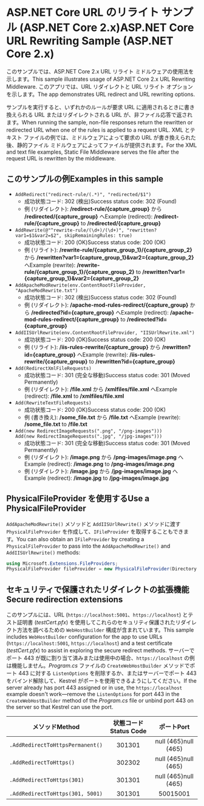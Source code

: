 # <a name="aspnet-core-url-rewriting-sample-aspnet-core-2x"></a><span data-ttu-id="7f552-101">ASP.NET Core URL のリライト サンプル (ASP.NET Core 2.x)</span><span class="sxs-lookup"><span data-stu-id="7f552-101">ASP.NET Core URL Rewriting Sample (ASP.NET Core 2.x)</span></span>

<span data-ttu-id="7f552-102">このサンプルでは、ASP.NET Core 2.x URL リライト ミドルウェアの使用法を示します。</span><span class="sxs-lookup"><span data-stu-id="7f552-102">This sample illustrates usage of ASP.NET Core 2.x URL Rewriting Middleware.</span></span> <span data-ttu-id="7f552-103">このアプリでは、URL リダイレクトと URL リライト オプションを示します。</span><span class="sxs-lookup"><span data-stu-id="7f552-103">The app demonstrates URL redirect and URL rewriting options.</span></span>

<span data-ttu-id="7f552-104">サンプルを実行すると、いずれかのルールが要求 URL に適用されるときに書き換えられる URL またはリダイレクトされる URL が、非ファイル応答で返されます。</span><span class="sxs-lookup"><span data-stu-id="7f552-104">When running the sample, non-file responses return the rewritten or redirected URL when one of the rules is applied to a request URL.</span></span> <span data-ttu-id="7f552-105">XML とテキスト ファイルの例では、ミドルウェアによって要求の URL が書き換えられた後、静的ファイル ミドルウェアによってファイルが提供されます。</span><span class="sxs-lookup"><span data-stu-id="7f552-105">For the XML and text file examples, Static File Middleware serves the file after the request URL is rewritten by the middleware.</span></span>

## <a name="examples-in-this-sample"></a><span data-ttu-id="7f552-106">このサンプルの例</span><span class="sxs-lookup"><span data-stu-id="7f552-106">Examples in this sample</span></span>

* `AddRedirect("redirect-rule/(.*)", "redirected/$1")`
  - <span data-ttu-id="7f552-107">成功状態コード: 302 (検出)</span><span class="sxs-lookup"><span data-stu-id="7f552-107">Success status code: 302 (Found)</span></span>
  - <span data-ttu-id="7f552-108">例 (リダイレクト): **/redirect-rule/{capture_group}** から **/redirected/{capture_group}** へ</span><span class="sxs-lookup"><span data-stu-id="7f552-108">Example (redirect): **/redirect-rule/{capture_group}** to **/redirected/{capture_group}**</span></span>
* `AddRewrite(@"^rewrite-rule/(\d+)/(\d+)", "rewritten?var1=$1&var2=$2", skipRemainingRules: true)`
  - <span data-ttu-id="7f552-109">成功状態コード: 200 (OK)</span><span class="sxs-lookup"><span data-stu-id="7f552-109">Success status code: 200 (OK)</span></span>
  - <span data-ttu-id="7f552-110">例 (リライト): **/rewrite-rule/{capture_group_1}/{capture_group_2}** から **/rewritten?var1={capture_group_1}&var2={capture_group_2}** へ</span><span class="sxs-lookup"><span data-stu-id="7f552-110">Example (rewrite): **/rewrite-rule/{capture_group_1}/{capture_group_2}** to **/rewritten?var1={capture_group_1}&var2={capture_group_2}**</span></span>
* `AddApacheModRewrite(env.ContentRootFileProvider, "ApacheModRewrite.txt")`
  - <span data-ttu-id="7f552-111">成功状態コード: 302 (検出)</span><span class="sxs-lookup"><span data-stu-id="7f552-111">Success status code: 302 (Found)</span></span>
  - <span data-ttu-id="7f552-112">例 (リダイレクト): **/apache-mod-rules-redirect/{capture_group}** から **/redirected?id={capture_group}** へ</span><span class="sxs-lookup"><span data-stu-id="7f552-112">Example (redirect): **/apache-mod-rules-redirect/{capture_group}** to **/redirected?id={capture_group}**</span></span>
* `AddIISUrlRewrite(env.ContentRootFileProvider, "IISUrlRewrite.xml")`
  - <span data-ttu-id="7f552-113">成功状態コード: 200 (OK)</span><span class="sxs-lookup"><span data-stu-id="7f552-113">Success status code: 200 (OK)</span></span>
  - <span data-ttu-id="7f552-114">例 (リライト): **/iis-rules-rewrite/{capture_group}** から **/rewritten?id={capture_group}** へ</span><span class="sxs-lookup"><span data-stu-id="7f552-114">Example (rewrite): **/iis-rules-rewrite/{capture_group}** to **/rewritten?id={capture_group}**</span></span>
* `Add(RedirectXmlFileRequests)`
  - <span data-ttu-id="7f552-115">成功状態コード: 301 (完全な移動)</span><span class="sxs-lookup"><span data-stu-id="7f552-115">Success status code: 301 (Moved Permanently)</span></span>
  - <span data-ttu-id="7f552-116">例 (リダイレクト): **/file.xml** から **/xmlfiles/file.xml** へ</span><span class="sxs-lookup"><span data-stu-id="7f552-116">Example (redirect): **/file.xml** to **/xmlfiles/file.xml**</span></span>
* `Add(RewriteTextFileRequests)`
  - <span data-ttu-id="7f552-117">成功状態コード: 200 (OK)</span><span class="sxs-lookup"><span data-stu-id="7f552-117">Success status code: 200 (OK)</span></span>
  - <span data-ttu-id="7f552-118">例 (書き換え): **/some_file.txt** から **/file.txt** へ</span><span class="sxs-lookup"><span data-stu-id="7f552-118">Example (rewrite): **/some_file.txt** to **/file.txt**</span></span>
* `Add(new RedirectImageRequests(".png", "/png-images")))`<br>`Add(new RedirectImageRequests(".jpg", "/jpg-images")))`
  - <span data-ttu-id="7f552-119">成功状態コード: 301 (完全な移動)</span><span class="sxs-lookup"><span data-stu-id="7f552-119">Success status code: 301 (Moved Permanently)</span></span>
  - <span data-ttu-id="7f552-120">例 (リダイレクト): **/image.png** から **/png-images/image.png** へ</span><span class="sxs-lookup"><span data-stu-id="7f552-120">Example (redirect): **/image.png** to **/png-images/image.png**</span></span>
  - <span data-ttu-id="7f552-121">例 (リダイレクト): **/image.jpg** から **/jpg-images/image.jpg** へ</span><span class="sxs-lookup"><span data-stu-id="7f552-121">Example (redirect): **/image.jpg** to **/jpg-images/image.jpg**</span></span>

## <a name="use-a-physicalfileprovider"></a><span data-ttu-id="7f552-122">PhysicalFileProvider を使用する</span><span class="sxs-lookup"><span data-stu-id="7f552-122">Use a PhysicalFileProvider</span></span>

<span data-ttu-id="7f552-123">`AddApacheModRewrite()` メソッドと `AddIISUrlRewrite()` メソッドに渡す `PhysicalFileProvider` を作成して、`IFileProvider` を取得することもできます。</span><span class="sxs-lookup"><span data-stu-id="7f552-123">You can also obtain an `IFileProvider` by creating a `PhysicalFileProvider` to pass into the `AddApacheModRewrite()` and `AddIISUrlRewrite()` methods:</span></span>

```csharp
using Microsoft.Extensions.FileProviders;
PhysicalFileProvider fileProvider = new PhysicalFileProvider(Directory.GetCurrentDirectory());
```

## <a name="secure-redirection-extensions"></a><span data-ttu-id="7f552-124">セキュリティで保護されたリダイレクトの拡張機能</span><span class="sxs-lookup"><span data-stu-id="7f552-124">Secure redirection extensions</span></span>

<span data-ttu-id="7f552-125">このサンプルには、URL (`https://localhost:5001`、`https://localhost`) とテスト証明書 (*testCert.pfx*) を使用してこれらのセキュリティ保護されたリダイレクト方法を調べるための `WebHostBuilder` 構成が含まれています。</span><span class="sxs-lookup"><span data-stu-id="7f552-125">This sample includes `WebHostBuilder` configuration for the app to use URLs (`https://localhost:5001`, `https://localhost`) and a test certificate (*testCert.pfx*) to assist in exploring the secure redirect methods.</span></span> <span data-ttu-id="7f552-126">サーバーでポート 443 が既に割り当て済みまたは使用中の場合、`https://localhost` の例は機能しません。*Program.cs* ファイルの `CreateWebHostBuilder` メソッドでポート 443 に対する `ListenOptions` を削除するか、またはサーバーでポート 443 をバインド解除して、Kestrel がポートを使用できるようにしてください。</span><span class="sxs-lookup"><span data-stu-id="7f552-126">If the server already has port 443 assigned or in use, the `https://localhost` example doesn't work&mdash;remove the `ListenOptions` for port 443 in the `CreateWebHostBuilder` method of the *Program.cs* file or unbind port 443 on the server so that Kestrel can use the port.</span></span>

| <span data-ttu-id="7f552-127">メソッド</span><span class="sxs-lookup"><span data-stu-id="7f552-127">Method</span></span>                           | <span data-ttu-id="7f552-128">状態コード</span><span class="sxs-lookup"><span data-stu-id="7f552-128">Status Code</span></span> |    <span data-ttu-id="7f552-129">ポート</span><span class="sxs-lookup"><span data-stu-id="7f552-129">Port</span></span>    |
| -------------------------------- | :---------: | :--------: |
| `.AddRedirectToHttpsPermanent()` |     <span data-ttu-id="7f552-130">301</span><span class="sxs-lookup"><span data-stu-id="7f552-130">301</span></span>     | <span data-ttu-id="7f552-131">null (465)</span><span class="sxs-lookup"><span data-stu-id="7f552-131">null (465)</span></span> |
| `.AddRedirectToHttps()`          |     <span data-ttu-id="7f552-132">302</span><span class="sxs-lookup"><span data-stu-id="7f552-132">302</span></span>     | <span data-ttu-id="7f552-133">null (465)</span><span class="sxs-lookup"><span data-stu-id="7f552-133">null (465)</span></span> |
| `.AddRedirectToHttps(301)`       |     <span data-ttu-id="7f552-134">301</span><span class="sxs-lookup"><span data-stu-id="7f552-134">301</span></span>     | <span data-ttu-id="7f552-135">null (465)</span><span class="sxs-lookup"><span data-stu-id="7f552-135">null (465)</span></span> |
| `.AddRedirectToHttps(301, 5001)` |     <span data-ttu-id="7f552-136">301</span><span class="sxs-lookup"><span data-stu-id="7f552-136">301</span></span>     |    <span data-ttu-id="7f552-137">5001</span><span class="sxs-lookup"><span data-stu-id="7f552-137">5001</span></span>    |
